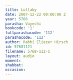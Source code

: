 ```yaml
---
title: Lullaby
date: 2007-12-22 00:00:00 Z
year: 5768
parasha: Vayechi
bookcode: '1'
fullparashacode: '112'
parashacode: '112'
author: Rabbi Eliezer Hirsch
id: 57681121
filename: 5768-112-1
layout: audio
moment: 
shabbat: 
occasion: 
---
```


